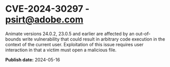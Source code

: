 # CVE-2024-30297 - psirt@adobe.com

Animate versions 24.0.2, 23.0.5 and earlier are affected by an out-of-bounds write vulnerability that could result in arbitrary code execution in the context of the current user. Exploitation of this issue requires user interaction in that a victim must open a malicious file.

**Publish date:** 2024-05-16

